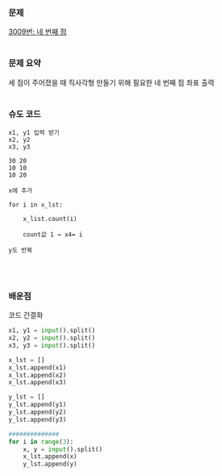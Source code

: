 ### 문제

[3009번: 네 번째 점](https://www.acmicpc.net/problem/3009)
<br><br>

### 문제 요약

세 점이 주어졌을 때 직사각형 만들기 위해 필요한 네 번째 점 좌표 출력
<br><br>
### 슈도 코드

```
x1, y1 입력 받기
x2, y2 
x3, y3

30 20 
10 10
10 20

x에 추가

for i in x_lst:

	x_list.count(i)

	count값 1 → x4= i

y도 반복
```
<br><br>
### 배운점

코드 간결화

```python
x1, y1 = input().split()
x2, y2 = input().split()
x3, y3 = input().split()

x_lst = []
x_lst.append(x1)
x_lst.append(x2)
x_lst.append(x3)

y_lst = []
y_lst.append(y1)
y_lst.append(y2)
y_lst.append(y3)

##############
for i in range(3):
    x, y = input().split()
    x_lst.append(x)
    y_lst.append(y)
```